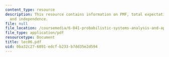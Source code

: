 ```yaml
---
content_type: resource
description: This resource contains information on PMF, total expectation theorem,
  and independence.
file: null
file_location: /coursemedia/6-041-probabilistic-systems-analysis-and-applied-probability-spring-2006/0ba32c276891edcfb233b7dd35e2d594_lec06.pdf
file_type: application/pdf
resourcetype: Document
title: lec06.pdf
uid: 0ba32c27-6891-edcf-b233-b7dd35e2d594
---
```

